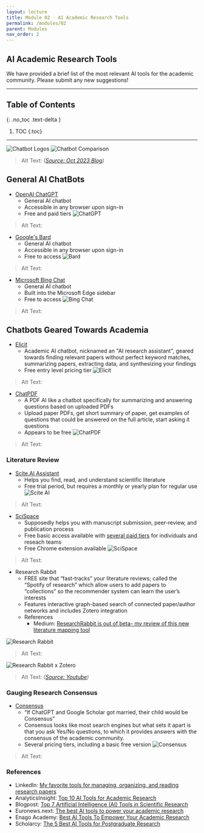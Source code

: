 ```yaml
---
layout: lecture
title: Module 02 - AI Academic Research Tools
permalink: /modules/02
parent: Modules
nav_order: 2
---
```


## AI Academic Research Tools
We have provided a brief list of the most relevant AI tools for the academic community. Please submit any new suggestions!

---

## Table of Contents
{: .no_toc .text-delta }

1. TOC
{:toc}

---

![Chatbot Logos](/assets/images/02-chatbot-logos.png)
![Chatbot Comparison](/assets/images/02-chatbot-comparison.png)
> Alt Text:  _([Source: Oct 2023 Blog](https://meetanshi.com/blog/chatgpt-vs-bard-vs-bing/))_

## General AI ChatBots
* [OpenAI ChatGPT](https://chat.openai.com/)
    * General AI chatbot 
    * Accessible in any browser upon sign-in
    * Free and paid tiers
![ChatGPT](/assets/images/02-chatgpt-interface.webp)
> Alt Text:

* [Google's Bard](https://bard.google.com/)
    * General AI chatbot
    * Accessible in any browser upon sign-in
    * Free to access
![Bard](/assets/images/02-bard-interface.webp)
> Alt Text:

* [Microsoft Bing Chat](https://www.microsoft.com/en-us/edge/features/bing-chat?form=MT00D8)
    * General AI chatbot
    * Built into the Microsoft Edge sidebar
    * Free to access
![Bing Chat](/assets/images/02-bing-interface.webp)
> Alt Text:

## Chatbots Geared Towards Academia
* [Elicit](https://elicit.com/)
    * Academic AI chatbot, nicknamed an "AI research assistant", geared towards finding relevant papers without perfect keyword matches, summarizing papers, extracting data, and synthesizing your findings
    * Free entry level pricing tier
![Elicit](/assets/images/02-elicit.png)
> Alt Text: 

* [ChatPDF](https://www.chatpdf.com/)
    * A PDF AI like a chatbot specifically for summarizing and answering questions based on uploaded PDFs
    * Upload paper PDFs, get short summary of paper, get examples of questions that could be answered on the full article, start asking it questions
    * Appears to be free
![ChatPDF](/assets/images/02-chatpdf.png)
> Alt Text: 


### Literature Review
* [Scite.AI Assistant](https://scite.ai/assistant)
    * Helps you find, read, and understand scientific literature
    * Free trial period, but requires a monthly or yearly plan for regular use
![Scite AI](/assets/images/02-scite-interface.png)
> Alt Text: 

* [SciSpace](https://typeset.io/)
    * Supposedly helps you with manuscript submission, peer-review, and publication process
    * Free basic access available with [several paid tiers](https://typeset.io/pricing/) for individuals and reseach teams
    * Free Chrome extension available
![SciSpace](/assets/images/02-scispace-interface.png)
> Alt Text: 

* Research Rabbit
    * FREE site that “fast-tracks” your literature reviews; called the “Spotify of research” which allow users to add papers to “collections” so the recommender system can learn the user’s interests
    * Features interactive graph-based search of connected paper/author networks and includes Zotero integration
    * References
        * Medium: [ResearchRabbit is out of beta- my review of this new literature mapping tool](https://medium.com/a-academic-librarians-thoughts-on-open-access/researchrabbit-is-out-of-beta-my-review-of-this-new-literature-mapping-tool-3c593d061c63)

![Research Rabbit](/assets/images/02-research-rabbit-interface.png)
> Alt Text: 

![Research Rabbit x Zotero](/assets/images/02-research-rabbit-zotero-integration.png)
> Alt Text:  _([Source: Youtube](https://www.youtube.com/watch?app=desktop&v=eM7h4lol2lY))_


### Gauging Research Consensus
* [Consensus](https://consensus.app/)
    * “If ChatGPT and Google Scholar got married, their child would be Consensus”
    * Consensus looks like most search engines but what sets it apart is that you ask Yes/No questions, to which it provides answers with the consensus of the academic community.
    * Several pricing tiers, including a basic free version
![Consensus](/assets/images/02-consensus-interface.png)
> Alt Text:  

### References
* LinkedIn: [My favorite tools for managing, organizing, and reading research papers](https://www.linkedin.com/pulse/my-favorite-tools-managing-organizing-reading-research-parul-pandey/)
* AnalyticsInsight: [Top 10 AI Tools for Academic Research](https://www.analyticsinsight.net/top-10-ai-tools-for-academic-research/)
* Blogpost: [Top 7 Artificial Intelligence (AI) Tools in Scientific Research](https://www.ilovephd.com/top-7-artificial-intelligence-ai-tools-in-scientific-research/?expand_article=1)
* Euronews.next: [The best AI tools to power your academic research](https://www.euronews.com/next/2023/08/07/best-ai-tools-academic-research-chatgpt-consensus-chatpdf-elicit-research-rabbit-scite)
* Enago Academy: [Best AI Tools To Empower Your Academic Research](https://www.enago.com/academy/guestposts/harikrishna12/best-ai-tools-to-empower-your-academic-research/)
* Scholarcy: [The 5 Best AI Tools for Postgraduate Research](https://www.scholarcy.com/the-5-best-ai-tools-for-postgraduate-research/)